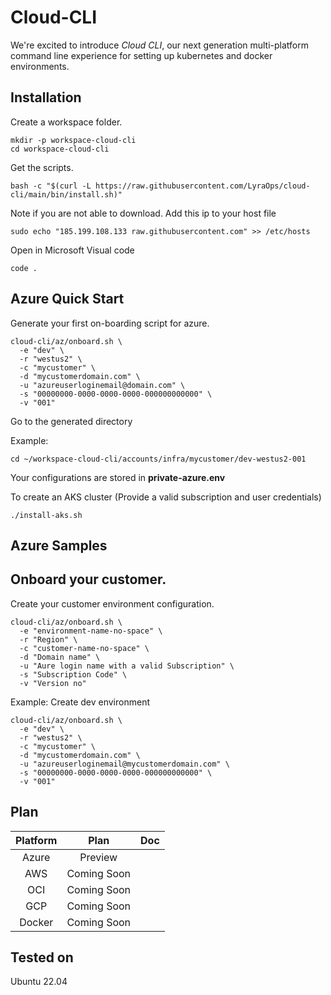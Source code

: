 # Cloud-CLI

We're excited to introduce *Cloud CLI*, our next generation multi-platform command line experience for setting up kubernetes and docker environments.



## Installation



Create a workspace folder.

``````
mkdir -p workspace-cloud-cli
cd workspace-cloud-cli
``````

Get the scripts.
``````
bash -c "$(curl -L https://raw.githubusercontent.com/LyraOps/cloud-cli/main/bin/install.sh)"
``````

Note if you are not able to download. Add this ip to your host file

``````
sudo echo "185.199.108.133 raw.githubusercontent.com" >> /etc/hosts
``````


Open in Microsoft Visual code

```
code .
```

## Azure Quick Start 


Generate your first on-boarding script for azure.


``````
cloud-cli/az/onboard.sh \
  -e "dev" \
  -r "westus2" \
  -c "mycustomer" \
  -d "mycustomerdomain.com" \
  -u "azureuserloginemail@domain.com" \
  -s "00000000-0000-0000-0000-000000000000" \
  -v "001" 
``````

Go to the generated directory

Example:
``````
cd ~/workspace-cloud-cli/accounts/infra/mycustomer/dev-westus2-001

``````

Your configurations are stored in **private-azure.env**


To create an AKS cluster (Provide a valid subscription and user credentials)
``````
./install-aks.sh 
``````



## Azure Samples


Onboard your customer.
-------------------- 

Create your customer environment configuration.

``````
cloud-cli/az/onboard.sh \
  -e "environment-name-no-space" \ 
  -r "Region" \
  -c "customer-name-no-space" \
  -d "Domain name" \
  -u "Aure login name with a valid Subscription" \ 
  -s "Subscription Code" \
  -v "Version no" 
``````

Example: Create dev environment

``````
cloud-cli/az/onboard.sh \
  -e "dev" \
  -r "westus2" \
  -c "mycustomer" \
  -d "mycustomerdomain.com" \
  -u "azureuserloginemail@mycustomerdomain.com" \
  -s "00000000-0000-0000-0000-000000000000" \
  -v "001" 
``````


## Plan

| Platform   | Plan        | Doc |
|:---------------:|:------------:|:------------|
| Azure       | Preview  |  |
| AWS  | Coming Soon | |
| OCI | Coming Soon   | |
| GCP | Coming Soon    | |
| Docker  | Coming Soon   | |

## Tested on

Ubuntu 22.04
